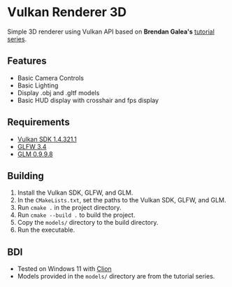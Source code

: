 # Vulkan Renderer 3D

Simple 3D renderer using Vulkan API based on **Brendan Galea's**
[tutorial series](https://www.youtube.com/playlist?list=PL8327DO66nu9qYVKLDmdLW_84-yE4auCR).

## Features

- Basic Camera Controls
- Basic Lighting
- Display .obj and .gltf models
- Basic HUD display with crosshair and fps display

## Requirements

- [Vulkan SDK 1.4.321.1](https://vulkan.lunarg.com/sdk/home)
- [GLFW 3.4](https://github.com/glfw/glfw/releases/tag/3.4)
- [GLM 0.9.9.8](https://github.com/g-truc/glm/releases/tag/0.9.9.8)

## Building

1. Install the Vulkan SDK, GLFW, and GLM.
2. In the `CMakeLists.txt`, set the paths to the Vulkan SDK, GLFW, and GLM.
3. Run `cmake .` in the project directory.
4. Run ``cmake --build .`` to build the project.
5. Copy the `models/` directory to the build directory.
6. Run the executable.

## BDI

- Tested on Windows 11 with [Clion](https://www.jetbrains.com/clion/download/?section=windows)
- Models provided in the `models/` directory are from the tutorial series.
